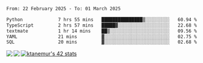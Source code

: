 <!--START_SECTION:waka-->

```txt
From: 22 February 2025 - To: 01 March 2025

Python             7 hrs 55 mins   ███████████████▒░░░░░░░░░   60.94 %
TypeScript         2 hrs 57 mins   █████▓░░░░░░░░░░░░░░░░░░░   22.68 %
textmate           1 hr 14 mins    ██▒░░░░░░░░░░░░░░░░░░░░░░   09.56 %
YAML               21 mins         ▓░░░░░░░░░░░░░░░░░░░░░░░░   02.75 %
SQL                20 mins         ▓░░░░░░░░░░░░░░░░░░░░░░░░   02.68 %
```

<!--END_SECTION:waka-->
<a href="https://github.com/anuraghazra/github-readme-stats">
  <img align="left" src="https://github-readme-stats.vercel.app/api?username=Tanesan&count_private=true&show_icons=true" />
<img align="left" src="https://github-readme-stats.vercel.app/api/top-langs/?username=Tanesan" />
</a>

[![ktanemur's 42 stats](https://badge42.vercel.app/api/v2/cl1wslf6s002109l771rng2w8/stats?cursusId=21&coalitionId=62)](https://github.com/JaeSeoKim/badge42)
